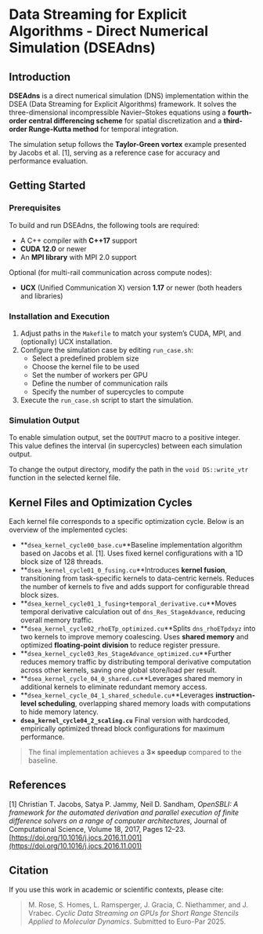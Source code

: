 # Data Streaming for Explicit Algorithms - Direct Numerical Simulation (DSEAdns)

## Introduction

**DSEAdns** is a direct numerical simulation (DNS) implementation within the DSEA (Data Streaming for Explicit Algorithms) framework. It solves the three-dimensional incompressible Navier–Stokes equations using a **fourth-order central differencing scheme** for spatial discretization and a **third-order Runge-Kutta method** for temporal integration.

The simulation setup follows the **Taylor-Green vortex** example presented by Jacobs et al. [1], serving as a reference case for accuracy and performance evaluation.

## Getting Started

### Prerequisites

To build and run DSEAdns, the following tools are required:

- A C++ compiler with **C++17** support
- **CUDA 12.0** or newer
- An **MPI library** with MPI 2.0 support

Optional (for multi-rail communication across compute nodes):

- **UCX** (Unified Communication X) version **1.17** or newer (both headers and libraries)

### Installation and Execution

1. Adjust paths in the `Makefile` to match your system’s CUDA, MPI, and (optionally) UCX installation.
2. Configure the simulation case by editing `run_case.sh`:
   - Select a predefined problem size
   - Choose the kernel file to be used
   - Set the number of workers per GPU
   - Define the number of communication rails
   - Specify the number of supercycles to compute
3. Execute the `run_case.sh` script to start the simulation.

### Simulation Output

To enable simulation output, set the `DOUTPUT` macro to a positive integer. This value defines the interval (in supercycles) between each simulation output.

To change the output directory, modify the path in the `void DS::write_vtr` function in the selected kernel file.

## Kernel Files and Optimization Cycles

Each kernel file corresponds to a specific optimization cycle. Below is an overview of the implemented cycles:

- **`dsea_kernel_cycle00_base.cu`**Baseline implementation algorithm based on Jacobs et al. [1]. Uses fixed kernel configurations with a 1D block size of 128 threads.
- **`dsea_kernel_cycle01_0_fusing.cu`**Introduces **kernel fusion**, transitioning from task-specific kernels to data-centric kernels. Reduces the number of kernels to five and adds support for configurable thread block sizes.
- **`dsea_kernel_cycle01_1_fusing+temporal_derivative.cu`**Moves temporal derivative calculation out of `dns_Res_StageAdvance`, reducing overall memory traffic.
- **`dsea_kernel_cycle02_rhoETp_optimized.cu`**Splits `dns_rhoETpdxyz` into two kernels to improve memory coalescing. Uses **shared memory** and optimized **floating-point division** to reduce register pressure.
- **`dsea_kernel_cycle03_Res_StageAdvance_optimized.cu`**Further reduces memory traffic by distributing temporal derivative computation across other kernels, saving one global store/load per result.
- **`dsea_kernel_cycle_04_0_shared.cu`**Leverages shared memory in additional kernels to eliminate redundant memory access.
- **`dsea_kernel_cycle_04_1_shared_schedule.cu`**Leverages **instruction-level scheduling**, overlapping shared memory loads with computations to hide memory latency.
- **`dsea_kernel_cycle04_2_scaling.cu`**
  Final version with hardcoded, empirically optimized thread block configurations for maximum performance.

> The final implementation achieves a **3× speedup** compared to the baseline.

## References

[1] Christian T. Jacobs, Satya P. Jammy, Neil D. Sandham, *OpenSBLI: A framework for the automated derivation and parallel execution of finite difference solvers on a range of computer architectures*, Journal of Computational Science, Volume 18, 2017, Pages 12–23.
[https://doi.org/10.1016/j.jocs.2016.11.001](https://doi.org/10.1016/j.jocs.2016.11.001)

## Citation

If you use this work in academic or scientific contexts, please cite:

> M. Rose, S. Homes, L. Ramsperger, J. Gracia, C. Niethammer, and J. Vrabec.
> *Cyclic Data Streaming on GPUs for Short Range Stencils Applied to Molecular Dynamics*.
> Submitted to Euro-Par 2025.
